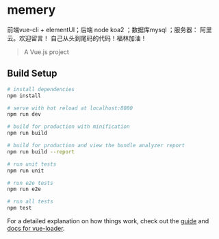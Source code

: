 
# memery
前端vue-cli + elementUI；后端 node koa2 ；数据库mysql ；服务器： 阿里云。欢迎留言！ 自己从头到尾码的代码！福林加油！

> A Vue.js project

## Build Setup

``` bash
# install dependencies
npm install

# serve with hot reload at localhost:8080
npm run dev

# build for production with minification
npm run build

# build for production and view the bundle analyzer report
npm run build --report

# run unit tests
npm run unit

# run e2e tests
npm run e2e

# run all tests
npm test
```

For a detailed explanation on how things work, check out the [guide](http://vuejs-templates.github.io/webpack/) and [docs for vue-loader](http://vuejs.github.io/vue-loader).
